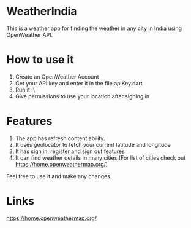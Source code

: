 # WeatherIndia 
This is a weather app for finding the weather in any city in India using OpenWeather API.

# How to use it
1. Create an OpenWeather Account
2. Get your API key and enter it in the file apiKey.dart
3. Run it !\
4. Give permissions to use your location after signing in

# Features 
1. The app has refresh content ability. 
2. It uses geolocator to fetch your current latitude and longitude 
3. It has sign in, register and sign out features 
4. It can find weather details in many cities.(For list of cities check out https://home.openweathermap.org/)

Feel free to use it and make any changes

# Links 
https://home.openweathermap.org/
